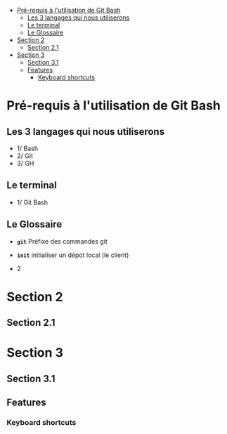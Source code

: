 
- [Pré-requis à l'utilisation de Git Bash](#pré-requis-à-lutilisation-de-git-bash)
  - [Les 3 langages qui nous utiliserons](#les-3-langages-qui-nous-utiliserons)
  - [Le terminal](#le-terminal)
  - [Le Glossaire](#le-glossaire)
- [Section 2](#section-2)
  - [Section 2.1](#section-21)
- [Section 3](#section-3)
  - [Section 3.1](#section-31)
  - [Features](#features)
    - [Keyboard shortcuts](#keyboard-shortcuts)


# Pré-requis à l'utilisation de Git Bash
## Les 3 langages qui nous utiliserons
- 1/    Bash
- 2/    Git
- 3/    GH
## Le terminal 
- 1/ Git Bash
## Le Glossaire
- **`git`**  Préfixe des commandes git
- **`init`**  initialiser un dépot local (le client)

- 2


# Section 2
## Section 2.1

# Section 3
## Section 3.1




## Features

### Keyboard shortcuts